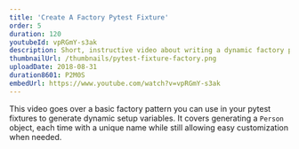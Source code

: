 ```yaml
---
title: 'Create A Factory Pytest Fixture'
order: 5
duration: 120
youtubeId: vpRGmY-s3ak
description: Short, instructive video about writing a dynamic factory pytest fixture. The example generates a `Person` object, each time with a unique name while still allowing easy customization when needed.
thumbnailUrl: /thumbnails/pytest-fixture-factory.png
uploadDate: 2018-08-31
duration8601: P2M0S
embedUrl: https://www.youtube.com/watch?v=vpRGmY-s3ak
---
```


This video goes over a basic factory pattern you can use in your pytest fixtures to generate
dynamic setup variables.
It covers generating a `Person` object, each time with a unique name while still allowing easy customization when needed.
